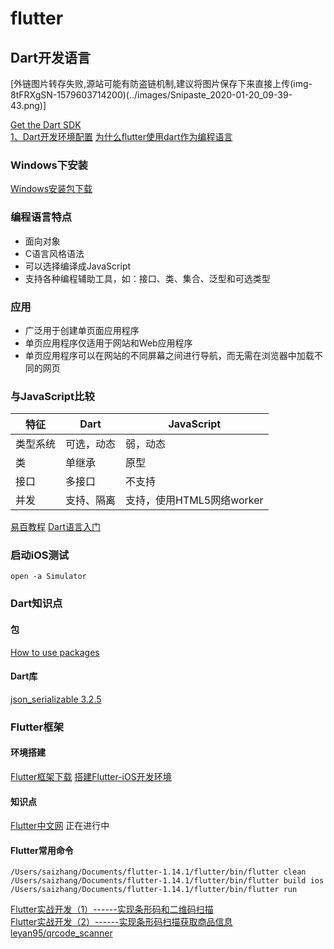 # flutter

## Dart开发语言

[外链图片转存失败,源站可能有防盗链机制,建议将图片保存下来直接上传(img-8tFRXgSN-1579603714200)(../images/Snipaste_2020-01-20_09-39-43.png)]

[Get the Dart SDK](https://dart.dev/get-dart)  
[1、Dart开发环境配置](https://juejin.im/post/5d7847e95188253b36407aae)
[为什么flutter使用dart作为编程语言](https://www.jianshu.com/p/93795cb6a04c)

### Windows下安装
[Windows安装包下载](https://gekorm.com/dart-windows/)

### 编程语言特点
- 面向对象
- C语言风格语法
- 可以选择编译成JavaScript
- 支持各种编程辅助工具，如：接口、类、集合、泛型和可选类型
### 应用
- 广泛用于创建单页面应用程序
- 单页应用程序仅适用于网站和Web应用程序
- 单页应用程序可以在网站的不同屏幕之间进行导航，而无需在浏览器中加载不同的网页
### 与JavaScript比较
| 特征 | Dart | JavaScript |
| ------ | ------ | ------ |
| 类型系统 | 可选，动态 | 弱，动态 |
| 类 | 单继承 | 原型 |
| 接口 | 多接口 | 不支持 |
| 并发 | 支持、隔离 | 支持，使用HTML5网络worker |

[易百教程](https://www.yiibai.com/dart/dart_programming_overview.html)
[Dart语言入门](https://juejin.im/post/5beaf53ee51d4525d1390b49)

### 启动iOS测试
```shell script
open -a Simulator
```

### Dart知识点
#### 包
[How to use packages](https://dart.dev/guides/packages)
#### Dart库
[json_serializable 3.2.5](https://pub.dev/packages/json_serializable#-readme-tab-)

### Flutter框架
#### 环境搭建
[Flutter框架下载](https://github.com/flutter/flutter/releases)
[搭建Flutter-iOS开发环境](https://www.jianshu.com/p/20a854393a68)
#### 知识点
[Flutter中文网](https://flutterchina.club/widgets-intro/) 正在进行中

#### Flutter常用命令
```shell script
/Users/saizhang/Documents/flutter-1.14.1/flutter/bin/flutter clean
/Users/saizhang/Documents/flutter-1.14.1/flutter/bin/flutter build ios
/Users/saizhang/Documents/flutter-1.14.1/flutter/bin/flutter run
```

[Flutter实战开发（1）------实现条形码和二维码扫描](https://blog.csdn.net/qq_35905501/article/details/89467886)  
[Flutter实战开发（2）------实现条形码扫描获取商品信息](https://blog.csdn.net/qq_35905501/article/details/89478577)  
[leyan95/qrcode_scanner](https://github.com/leyan95/qrcode_scanner)  

